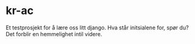 # kr-ac
Et testprosjekt for å lære oss litt django. Hva står initsialene for, spør du? Det forblir en hemmelighet intil videre.
